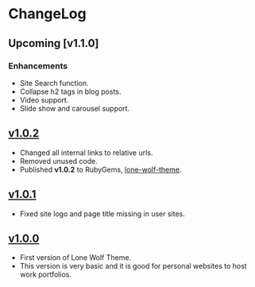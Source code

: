 # ChangeLog

## Upcoming [v1.1.0]

### Enhancements

- Site Search function.
- Collapse h2 tags in blog posts.
- Video support.
- Slide show and carousel support.

## [v1.0.2](https://github.com/manid2/lone-wolf-theme/releases/tag/v1.0.2)

- Changed all internal links to relative urls.
- Removed unused code.
- Published **v1.0.2** to RubyGems, [lone-wolf-theme](https://rubygems.org/gems/lone-wolf-theme).

## [v1.0.1](https://github.com/manid2/lone-wolf-theme/releases/tag/v1.0.1)

- Fixed site logo and page title missing in user sites.

## [v1.0.0](https://github.com/manid2/lone-wolf-theme/releases/tag/v1.0.0)

- First version of Lone Wolf Theme.
- This version is very basic and it is  good for personal websites to host work portfolios.
